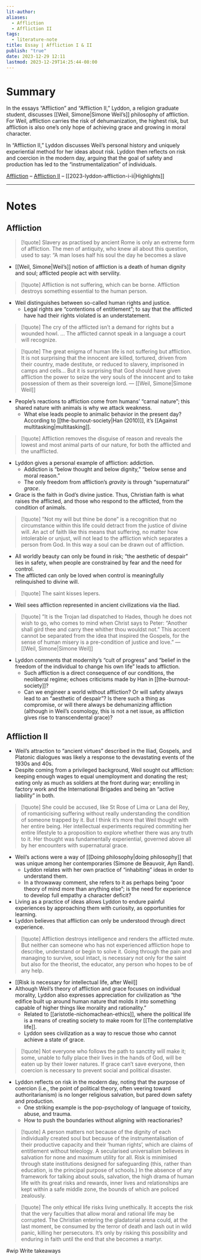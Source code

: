 ```yaml
---
lit-author: 
aliases:
  - Affliction
  - Affliction II
tags:
  - literature-note
title: Essay | Affliction I & II
publish: "true"
date: 2023-12-29 12:11
lastmod: 2023-12-29T14:25:44-08:00
---
```

# Summary

In the essays “Affliction” and “Affliction II,” Lyddon, a religion graduate student, discusses [[Weil, Simone|Simone Weil’s]] philosophy of affliction. For Weil, affliction carries the risk of dehumanization, the highest risk, but affliction is also one’s only hope of achieving grace and growing in moral character. 

In “Affliction II,” Lyddon discusses Weil’s personal history and uniquely experiential method for her ideas about risk. Lyddon then reflects on risk and coercion in the modern day, arguing that the goal of safety and production has led to the “instrumentalization” of individuals.

[Affliction](https://roselyddon.substack.com/p/affliction) – [Affliction II](https://roselyddon.substack.com/p/affliction-ii) – [[2023-lyddon-affliction-i-ii|Highlights]]

---
# Notes

## Affliction

>[!quote]
>Slavery as practised by ancient Rome is only an extreme form of affliction. The men of antiquity, who knew all about this question, used to say: “A man loses half his soul the day he becomes a slave

- [[Weil, Simone|Weil’s]] notion of affliction is a death of human dignity and soul; afflicted people act with servility.

>[!quote]
>Affliction is not suffering, which can be borne. Affliction destroys something essential to the human person.

- Weil distinguishes between so-called human rights and justice.
	- Legal rights are “contentions of entitlement”; to say that the afflicted have had their rights violated is an understatement.

>[!quote]
>The cry of the afflicted isn’t a demand for rights but a wounded howl. … The afflicted cannot speak in a language a court will recognize.

>[!quote]
>The great enigma of human life is not suffering but affliction. It is not surprising that the innocent are killed, tortured, driven from their country, made destitute, or reduced to slavery, imprisoned in camps and cells… But it is surprising that God should have given affliction the power to seize the very souls of the innocent and to take possession of them as their sovereign lord. — [[Weil, Simone|Simone Weil]]

- People’s reactions to affliction come from humans’ “carnal nature”; this shared nature with animals is why we attack weakness.
	- What else leads people to animalic behavior in the present day? According to [[the-burnout-society|Han (2010)]], it’s [[Against multitasking|multitasking]].

>[!quote]
>Affliction removes the disguise of reason and reveals the lowest and most animal parts of our nature, for both the afflicted and the unafflicted.

- Lyddon gives a personal example of affliction: addiction. 
	- Addiction is “below thought and below dignity,” “below sense and moral reason.”
	- The only freedom from affliction’s *gravity* is through “supernatural” *grace*.
- Grace is the faith in God’s divine justice. Thus, Christian faith is what raises the afflicted, and those who respond to the afflicted, from the condition of animals.

>[!quote]
>”Not my will but thine be done” is a recognition that no circumstance within this life could detract from the justice of divine will. An act of faith like this means that suffering, no matter how intolerable or unjust, will not lead to the affliction which separates a person from God. In this way a soul can be drawn out of affliction.

- All worldly beauty can only be found in risk; “the aesthetic of despair” lies in safety, when people are constrained by fear and the need for control.
- The afflicted can only be loved when control is meaningfully relinquished to divine will.

>[!quote]
>The saint kisses lepers.

- Weil sees affliction represented in ancient civilizations via the Iliad.

>[!quote]
>”It is the Trojan lad dispatched to Hades, though he does not wish to go, who comes to mind when Christ says to Peter: “Another shall gird thee and carry thee whither thou wouldst not.” This accent cannot be separated from the idea that inspired the Gospels, for the sense of human misery is a pre-condition of justice and love.” — [[Weil, Simone|Simone Weil]]

- Lyddon comments that modernity’s “cult of progress” and “belief in the freedom of the individual to change his own life” leads to affliction.
	- Such affliction is a direct consequence of our conditions, the neoliberal regime; echoes criticisms made by Han in [[the-burnout-society]]?
	- Can we engineer a world without affliction? Or will safety always lead to an “aesthetic of despair”? Is there such a thing as compromise, or will there always be dehumanizing affliction (although in Weil’s cosmology, this is not a net issue, as affliction gives rise to transcendental grace)?

## Affliction II

- Weil’s attraction to “ancient virtues” described in the Iliad, Gospels, and Platonic dialogues was likely a response to the devastating events of the 1930s and 40s.
- Despite coming from a privileged background, Weil sought out affliction: keeping enough wages to equal unemployment and donating the rest; eating only as much as soldiers at the front during war; enrolling in factory work and the International Brigades and being an “active liability” in both.

>[!quote]
>She could be accused, like St Rose of Lima or Lana del Rey, of romanticising suffering without really understanding the condition of someone trapped by it. But I think it’s more that Weil thought with her entire being. Her intellectual experiments required commiting her entire lifestyle to a proposition to explore whether there was any truth to it. Her thought was fundamentally experiential, governed above all by her encounters with supernatural grace.

- Weil’s actions were a way of [[Doing philosophy|doing philosophy]] that was unique among her contemporaries (Simone de Beauvoir, Ayn Rand).
	- Lyddon relates with her own practice of “inhabiting” ideas in order to understand them. 
	- In a throwaway comment, she refers to it as perhaps being “poor theory of mind more than anything else”; is the need for experience to develop full empathy a character deficit?
- Living as a practice of ideas allows Lyddon to endure painful experiences by approaching them with curiosity, as opportunities for learning.
- Lyddon believes that affliction can only be understood through direct experience.

>[!quote]
>Affliction destroys intelligence and renders the afflicted mute. But neither can someone who has not experienced affliction hope to describe, understand or begin to solve it. Going through the pain and managing to survive, soul intact, is necessary not only for the saint but also for the theorist, the educator, any person who hopes to be of any help.

- [[Risk is necessary for intellectual life, after Weil]]
- Although Weil’s theory of affliction and grace focuses on individual morality, Lyddon also expresses appreciation for civilization as “the edifice built up around human nature that molds it into something capable of higher things like morality and rationality.”
	- Related to [[aristotle-nichomachean-ethics]], where the political life is a means of creating society to make room for [[The contemplative life]].
	- Lyddon sees civilization as a way to rescue those who cannot achieve a state of grace.

>[!quote]
>Not everyone who follows the path to sanctity will make it; some, unable to fully place their lives in the hands of God, will be eaten up by their lower natures. If grace can’t save everyone, then coercion is necessary to prevent social and political disaster.

- Lyddon reflects on risk in the modern day, noting that the purpose of coercion (i.e., the point of political theory, often veering toward authoritarianism) is no longer religious salvation, but pared down safety and production.
	- One striking example is the pop-psychology of language of toxicity, abuse, and trauma.
	- How to push the boundaries without aligning with reactionaries?

>[!quote]
>A person matters not because of the dignity of each individually created soul but because of the instrumentalisation of their productive capacity and their ‘human rights’, which are claims of entitlement without teleology. A secularised universalism believes in salvation for none and maximum utility for all. Risk is minimised through state institutions designed for safeguarding (this, rather than education, is the principal purpose of schools.) In the absence of any framework for talking about souls, salvation, the high drama of human life with its great risks and rewards, inner lives and relationships are kept within a safe middle zone, the bounds of which are policed zealously.

>[!quote]
>The only ethical life risks living unethically. It accepts the risk that the very faculties that allow moral and rational life may be corrupted. The Christian entering the gladatorial arena could, at the last moment, be consumed by the terror of death and lash out in wild panic, killing her persecutors. It’s only by risking this possibility and enduring in faith until the end that she becomes a martyr.

#wip Write takeaways